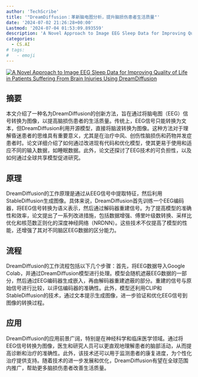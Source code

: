 ```yaml
---
author: 'TechScribe'
title: '"DreamDiffusion：革新脑电图分析，提升脑损伤患者生活质量"'
date: '2024-07-02 21:26:28+00:00'
Lastmod: '2024-07-04 01:53:09.893559'
description: 'A Novel Approach to Image EEG Sleep Data for Improving Quality of Life in Patients Suffering From Brain Injuries Using DreamDiffusion'
categories:
  - CS.AI
# tags:
#   - emoji
---
```


[![A Novel Approach to Image EEG Sleep Data for Improving Quality of Life in Patients Suffering From Brain Injuries Using DreamDiffusion](https://arxiv-research-1301205113.cos.ap-guangzhou.myqcloud.com/images/2407.02673v1.pdf_0.jpg)](https://arxiv.org/abs/2407.02673v1)

## 摘要

本文介绍了一种名为DreamDiffusion的创新方法，旨在通过将脑电图（EEG）信号转换为图像，以提高脑损伤患者的生活质量。传统上，EEG信号只能转换为文本，但DreamDiffusion利用开源模型，直接将脑波转换为图像。这种方法对于理解昏迷患者的思维具有重要意义，尤其是在治疗中风、创伤性脑损伤和药物并发症患者时。论文详细介绍了如何通过改进现有代码和优化模型，使其更易于使用和适应不同的输入数据，如睡眠数据。此外，论文还探讨了EEG技术的可负担性，以及如何通过全球共享模型促进研究。<!--more-->

## 原理

DreamDiffusion的工作原理是通过从EEG信号中提取特征，然后利用StableDiffusion生成图像。具体来说，DreamDiffusion首先训练一个EEG编码器，将EEG信号转换为语义表示，然后通过解码器重建信号。为了提高模型的准确性和效率，论文提出了一系列改进措施，包括数据增强、傅里叶级数转换、采样比优化和核范数正则化的深度神经网络（NRDNN）。这些技术不仅提高了模型的性能，还增强了其对不同脑区EEG数据的区分能力。

## 流程

DreamDiffusion的工作流程包括以下几个步骤：首先，将EEG数据导入Google Colab，并通过DreamDiffusion模型进行处理。模型会随机遮蔽EEG数据的一部分，然后通过EEG编码器生成嵌入，再由解码器重建遮蔽的部分。重建的信号与原始信号进行比较，以评估编码器的准确性。此外，模型还利用CLIP和StableDiffusion的技术，通过文本提示生成图像，进一步验证和优化EEG信号到图像的转换过程。

## 应用

DreamDiffusion的应用前景广阔，特别是在神经科学和临床医学领域。通过将EEG信号转换为图像，医生和研究人员可以更直观地理解患者的脑部活动，从而提高诊断和治疗的准确性。此外，该技术还可以用于监测患者的康复进度，为个性化治疗提供支持。随着技术的进一步发展和优化，DreamDiffusion有望在全球范围内推广，帮助更多脑损伤患者改善生活质量。
